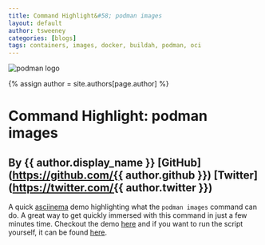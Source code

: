 ```yaml
---
title: Command Highlight&#58; podman images 
layout: default
author: tsweeney
categories: [blogs]
tags: containers, images, docker, buildah, podman, oci
---
```

![podman logo](https://podman.io/images/podman.svg)

{% assign author = site.authors[page.author] %}

# Command Highlight&#58; podman images
## By {{ author.display_name }} [GitHub](https://github.com/{{ author.github }}) [Twitter](https://twitter.com/{{ author.twitter }})

A quick [asciinema](https://asciinema.org/) demo highlighting what the `podman images` command can do.  A great way to get quickly immersed with this command in just a few minutes time.  Checkout the demo [here](https://podman.io/asciinema/podman/images/) and if you want to run the script yourself, it can be found [here](https://github.com/containers/Demos/blob/main/podman_cli/podman_images.sh).

